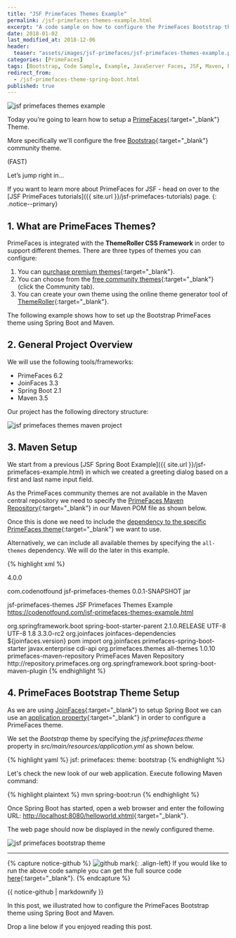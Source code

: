 ```yaml
---
title: "JSF Primefaces Themes Example"
permalink: /jsf-primefaces-themes-example.html
excerpt: "A code sample on how to configure the PrimeFaces Bootstrap theme using Spring Boot."
date: 2018-01-02
last_modified_at: 2018-12-06
header:
  teaser: "assets/images/jsf-primefaces/jsf-primefaces-themes-example.png"
categories: [PrimeFaces]
tags: [Bootstrap, Code Sample, Example, JavaServer Faces, JSF, Maven, PrimeFaces, Spring Boot, Theme, PrimeFaces Theme]
redirect_from:
  - /jsf-primefaces-theme-spring-boot.html
published: true
---
```


<img src="{{ site.url }}/assets/images/jsf-primefaces/jsf-primefaces-themes-example.png" alt="jsf primefaces themes example" class="align-right title-image">

Today you’re going to learn how to setup a [PrimeFaces](https://www.primefaces.org/){:target="_blank"} Theme.

More specifically we'll configure the free [Bootstrap](https://www.primefaces.org/twitter-bootstrap-theme/){:target="_blank"} community theme.

(FAST)

Let’s jump right in…

If you want to learn more about PrimeFaces for JSF - head on over to the [JSF PrimeFaces tutorials]({{ site.url }}/jsf-primefaces-tutorials) page.
{: .notice--primary}

## 1. What are PrimeFaces Themes?

PrimeFaces is integrated with the **ThemeRoller CSS Framework** in order to support different themes. There are three types of themes you can configure:

1. You can [purchase premium themes](https://www.primefaces.org/themes/){:target="_blank"}.
2. You can choose from the [free community themes](https://www.primefaces.org/themes/){:target="_blank"} (click the Community tab).
3. You can create your own theme using the online theme generator tool of [ThemeRoller](http://jqueryui.com/themeroller/){:target="_blank"}.

The following example shows how to set up the Bootstrap PrimeFaces theme using Spring Boot and Maven.

## 2. General Project Overview

We will use the following tools/frameworks:
* PrimeFaces 6.2
* JoinFaces 3.3
* Spring Boot 2.1
* Maven 3.5

Our project has the following directory structure:

<img src="{{ site.url }}/assets/images/jsf-primefaces/jsf-primefaces-themes-maven-project.png" alt="jsf primefaces themes maven project">

## 3. Maven Setup

We start from a previous [JSF Spring Boot Example]({{ site.url }}/jsf-primefaces-example.html) in which we created a greeting dialog based on a first and last name input field.

As the PrimeFaces community themes are not available in the Maven central repository we need to specify the [PrimeFaces Maven Repository](http://repository.primefaces.org){:target="_blank"} in our Maven POM file as shown below.

Once this is done we need to include the [dependency to the specific PrimeFaces theme](https://repository.primefaces.org/org/primefaces/themes/){:target="_blank"} we want to use.

Alternatively, we can include all available themes by specifying the `all-themes` dependency. We will do the later in this example.

{% highlight xml %}
<?xml version="1.0" encoding="UTF-8"?>
<project xmlns="http://maven.apache.org/POM/4.0.0" xmlns:xsi="http://www.w3.org/2001/XMLSchema-instance"
  xsi:schemaLocation="http://maven.apache.org/POM/4.0.0 http://maven.apache.org/xsd/maven-4.0.0.xsd">
  <modelVersion>4.0.0</modelVersion>

  <groupId>com.codenotfound</groupId>
  <artifactId>jsf-primefaces-themes</artifactId>
  <version>0.0.1-SNAPSHOT</version>
  <packaging>jar</packaging>

  <name>jsf-primefaces-themes</name>
  <description>JSF Primefaces Themes Example</description>
  <url>https://codenotfound.com/jsf-primefaces-themes-example.html</url>

  <parent>
    <groupId>org.springframework.boot</groupId>
    <artifactId>spring-boot-starter-parent</artifactId>
    <version>2.1.0.RELEASE</version>
    <relativePath /> <!-- lookup parent from repository -->
  </parent>

  <properties>
    <project.build.sourceEncoding>UTF-8</project.build.sourceEncoding>
    <project.reporting.outputEncoding>UTF-8</project.reporting.outputEncoding>
    <java.version>1.8</java.version>
    <joinfaces.version>3.3.0-rc2</joinfaces.version>
  </properties>

  <dependencyManagement>
    <dependencies>
      <dependency>
        <groupId>org.joinfaces</groupId>
        <artifactId>joinfaces-dependencies</artifactId>
        <version>${joinfaces.version}</version>
        <type>pom</type>
        <scope>import</scope>
      </dependency>
    </dependencies>
  </dependencyManagement>

  <dependencies>
    <dependency>
      <groupId>org.joinfaces</groupId>
      <artifactId>primefaces-spring-boot-starter</artifactId>
    </dependency>
    <dependency>
      <groupId>javax.enterprise</groupId>
      <artifactId>cdi-api</artifactId>
    </dependency>
    <dependency>
      <groupId>org.primefaces.themes</groupId>
      <artifactId>all-themes</artifactId>
      <version>1.0.10</version>
    </dependency>
  </dependencies>

  <repositories>
    <repository>
      <id>primefaces-maven-repository</id>
      <name>PrimeFaces Maven Repository</name>
      <url>http://repository.primefaces.org</url>
    </repository>
  </repositories>

  <build>
    <plugins>
      <plugin>
        <groupId>org.springframework.boot</groupId>
        <artifactId>spring-boot-maven-plugin</artifactId>
      </plugin>
    </plugins>
  </build>
</project>
{% endhighlight %}

## 4. PrimeFaces Bootstrap Theme Setup

As we are using [JoinFaces](https://github.com/joinfaces/joinfaces#joinfaces){:target="_blank"} to setup Spring Boot we can use an [application property](https://github.com/joinfaces/joinfaces#jsf-properties-configuration-via-applicationproperties-or-applicationyml){:target="_blank"} in order to configure a PrimeFaces theme.

We set the <var>Bootstrap</var> theme by specifying the <var>jsf:primefaces:theme</var> property in <var>src/main/resources/application.yml</var> as shown below.

{% highlight yaml %}
jsf:
  primefaces:
    theme: bootstrap
{% endhighlight %}

Let's check the new look of our web application. Execute following Maven command:

{% highlight plaintext %}
mvn spring-boot:run
{% endhighlight %}

Once Spring Boot has started, open a web browser and enter the following URL: [http://localhost:8080/helloworld.xhtml](http://localhost:8080/helloworld.xhtml){:target="_blank"}.

The web page should now be displayed in the newly configured theme.

<img src="{{ site.url }}/assets/images/jsf-primefaces/jsf-primefaces-bootstrap-theme.png" alt="jsf primefaces bootstrap theme">

---

{% capture notice-github %}
![github mark](/assets/images/logos/github-mark.png){: .align-left}
If you would like to run the above code sample you can get the full source code [here](https://github.com/code-not-found/jsf-primefaces/tree/master/jsf-primefaces-themes){:target="_blank"}.
{% endcapture %}
<div class="notice--info">{{ notice-github | markdownify }}</div>

In this post, we illustrated how to configure the PrimeFaces Bootstrap theme using Spring Boot and Maven.

Drop a line below if you enjoyed reading this post.

